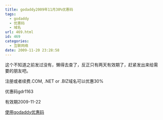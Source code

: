 ```yaml
---
title: godaddy2009年11月30%优惠码
tags:
  - godaddy
  - 优惠码
  - 域名
url: 469.html
id: 469
categories:
  - 互联网络
date: 2009-11-20 23:28:58
---
```


这个不知道之前发过没有，懒得去查了，反正只有两天有效期了，赶紧发出来给需要的朋友吧。  

注册或者续费.COM, .NET or .BIZ域名可以优惠30%  

优惠码gdr1163  

有效期2009-11-22  

[使用godaddy优惠码](https://www.godaddy.com/domains/search.aspx?isc=gdr1163)